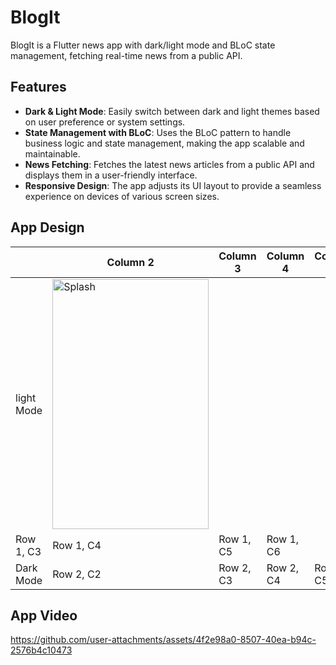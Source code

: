# BlogIt

BlogIt is a Flutter news app with dark/light mode and BLoC state management, fetching real-time news from a public API.

## Features

- **Dark & Light Mode**: Easily switch between dark and light themes based on user preference or system settings.
- **State Management with BLoC**: Uses the BLoC pattern to handle business logic and state management, making the app scalable and maintainable.
- **News Fetching**: Fetches the latest news articles from a public API and displays them in a user-friendly interface.
- **Responsive Design**: The app adjusts its UI layout to provide a seamless experience on devices of various screen sizes.


## App Design
| | Column 2 | Column 3 | Column 4 | Column 5 | Column 6 |
|----------|----------|----------|----------|----------|----------|
| light Mode |<img src="https://github.com/user-attachments/assets/44f173a2-4c00-4736-a91b-f25320315fc6" alt="Splash" width="250" height="400">
 | Row 1, C3 | Row 1, C4 | Row 1, C5 | Row 1, C6 |
| Dark Mode | Row 2, C2 | Row 2, C3 | Row 2, C4 | Row 2, C5 | Row 2, C6 |



## App Video


https://github.com/user-attachments/assets/4f2e98a0-8507-40ea-b94c-2576b4c10473

